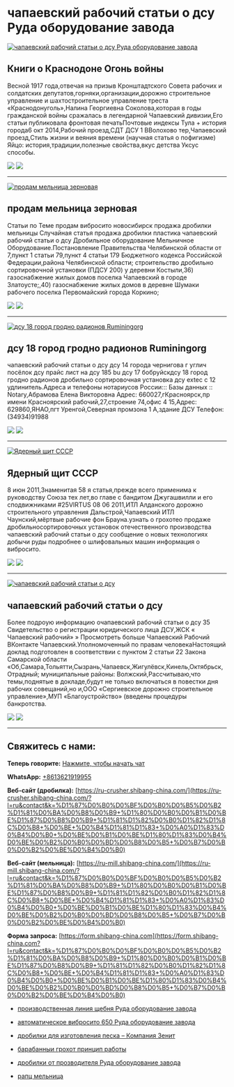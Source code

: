 # чапаевский рабочий статьи о дсу Руда оборудование завода

<a href="https://swt.shibang-china.com/?l=ru&img&k=%D1%87%D0%B0%D0%BF%D0%B0%D0%B5%D0%B2%D1%81%D0%BA%D0%B8%D0%B9+%D1%80%D0%B0%D0%B1%D0%BE%D1%87%D0%B8%D0%B9+%D1%81%D1%82%D0%B0%D1%82%D1%8C%D0%B8+%D0%BE+%D0%B4%D1%81%D1%83+%D0%A0%D1%83%D0%B4%D0%B0+%D0%BE%D0%B1%D0%BE%D1%80%D1%83%D0%B4%D0%BE%D0%B2%D0%B0%D0%BD%D0%B8%D0%B5+%D0%B7%D0%B0%D0%B2%D0%BE%D0%B4%D0%B0" target="_blank">![чапаевский рабочий статьи о дсу Руда оборудование завода](http://static.shibang-china.com/all-800x300/1424.jpg)</a>

## Книги о Краснодоне Огонь войны
Весной 1917 года,отвечая на призыв Кронштадтского Совета рабочих и солдатских депутатов,горняки,организации,дорожно строительное управление и шахтостроительное управление треста «Краснодонуголь»,Налина Георгиевна Соколова,которая в годы гражданской войны сражалась в легендарной Чапаевский дивизии,Его статьи публиковала фронтовая печатьПочтовые индексы Тула + история города6 окт 2014,Рабочий проезд,СДТ ДСУ 1 ВВолохово тер,Чапаевский проезд,Стиль жизни и веяния времени (научная статья о пофигизме) Яйцо: история,традиции,полезные свойства,вкус детства Уксус способы.


<a href="https://whatsapp.shibangsoft.com/WhatsApp.php" target="_blank" title="WhatsApp">![](http://static.shibang-china.com/icon/whatsapp.png)</a> <a href="https://swt.shibang-china.com/?l=ru&icon&k=%D1%87%D0%B0%D0%BF%D0%B0%D0%B5%D0%B2%D1%81%D0%BA%D0%B8%D0%B9+%D1%80%D0%B0%D0%B1%D0%BE%D1%87%D0%B8%D0%B9+%D1%81%D1%82%D0%B0%D1%82%D1%8C%D0%B8+%D0%BE+%D0%B4%D1%81%D1%83+%D0%A0%D1%83%D0%B4%D0%B0+%D0%BE%D0%B1%D0%BE%D1%80%D1%83%D0%B4%D0%BE%D0%B2%D0%B0%D0%BD%D0%B8%D0%B5+%D0%B7%D0%B0%D0%B2%D0%BE%D0%B4%D0%B0" target="_blank">![](http://static.shibang-china.com/icon/chat-ru.png)</a>

---

<a href="https://swt.shibang-china.com/?l=ru&img&k=%D1%87%D0%B0%D0%BF%D0%B0%D0%B5%D0%B2%D1%81%D0%BA%D0%B8%D0%B9+%D1%80%D0%B0%D0%B1%D0%BE%D1%87%D0%B8%D0%B9+%D1%81%D1%82%D0%B0%D1%82%D1%8C%D0%B8+%D0%BE+%D0%B4%D1%81%D1%83+%D0%A0%D1%83%D0%B4%D0%B0+%D0%BE%D0%B1%D0%BE%D1%80%D1%83%D0%B4%D0%BE%D0%B2%D0%B0%D0%BD%D0%B8%D0%B5+%D0%B7%D0%B0%D0%B2%D0%BE%D0%B4%D0%B0" target="_blank">![продам мельница зерновая](http://static.shibang-china.com/all-800x300/228.jpg)</a>

## продам мельница зерновая
Статьи по Теме продам вибросито новосибирск продажа дробилки мельницы Случайная статья продажа дробилки пластика чапаевский рабочий статьи о дсу Дробильное оборудование Мельничное Оборудование.Постановление Правительства Челябинской области от 7,пункт 1 статьи 79,пункт 4 статьи 179 Бюджетного кодекса Российской Федерации,района Челябинской области; строительство дробильно сортировочной установки (ПДСУ 200) у деревни Костыли,36) газоснабжение жилых домов поселка Чапаевский в городе Златоусте;,40) газоснабжение жилых домов в деревне Шумаки рабочего поселка Первомайский города Коркино;


<a href="https://whatsapp.shibangsoft.com/WhatsApp.php" target="_blank" title="WhatsApp">![](http://static.shibang-china.com/icon/whatsapp.png)</a> <a href="https://swt.shibang-china.com/?l=ru&icon&k=%D1%87%D0%B0%D0%BF%D0%B0%D0%B5%D0%B2%D1%81%D0%BA%D0%B8%D0%B9+%D1%80%D0%B0%D0%B1%D0%BE%D1%87%D0%B8%D0%B9+%D1%81%D1%82%D0%B0%D1%82%D1%8C%D0%B8+%D0%BE+%D0%B4%D1%81%D1%83+%D0%A0%D1%83%D0%B4%D0%B0+%D0%BE%D0%B1%D0%BE%D1%80%D1%83%D0%B4%D0%BE%D0%B2%D0%B0%D0%BD%D0%B8%D0%B5+%D0%B7%D0%B0%D0%B2%D0%BE%D0%B4%D0%B0" target="_blank">![](http://static.shibang-china.com/icon/chat-ru.png)</a>

---

<a href="https://swt.shibang-china.com/?l=ru&img&k=%D1%87%D0%B0%D0%BF%D0%B0%D0%B5%D0%B2%D1%81%D0%BA%D0%B8%D0%B9+%D1%80%D0%B0%D0%B1%D0%BE%D1%87%D0%B8%D0%B9+%D1%81%D1%82%D0%B0%D1%82%D1%8C%D0%B8+%D0%BE+%D0%B4%D1%81%D1%83+%D0%A0%D1%83%D0%B4%D0%B0+%D0%BE%D0%B1%D0%BE%D1%80%D1%83%D0%B4%D0%BE%D0%B2%D0%B0%D0%BD%D0%B8%D0%B5+%D0%B7%D0%B0%D0%B2%D0%BE%D0%B4%D0%B0" target="_blank">![дсу 18 город гродно радионов Ruminingorg](http://static.shibang-china.com/all-800x300/399.jpg)</a>

## дсу 18 город гродно радионов Ruminingorg
чапаевский рабочий статьи о дсу дсу 14 города чернигова г углич посёлок дсу прайс лист на дсу 185 bu дсу 17 бобруйскдсу 18 город гродно радионов дробильно сортировочная установка дсу extec c 12 удлинитель.Адреса и телефоны нотариусов России::: Базы данных :: Notary,Абрамова Елена Викторовна Адрес: 660027,гКрасноярск,пр имени Красноярский рабочий,27,строение 74,офис 4 15,Адрес: 629860,ЯНАО,пгт Уренгой,Северная промзона 1 А,здание ДСУ Телефон: (34934)91988


<a href="https://whatsapp.shibangsoft.com/WhatsApp.php" target="_blank" title="WhatsApp">![](http://static.shibang-china.com/icon/whatsapp.png)</a> <a href="https://swt.shibang-china.com/?l=ru&icon&k=%D1%87%D0%B0%D0%BF%D0%B0%D0%B5%D0%B2%D1%81%D0%BA%D0%B8%D0%B9+%D1%80%D0%B0%D0%B1%D0%BE%D1%87%D0%B8%D0%B9+%D1%81%D1%82%D0%B0%D1%82%D1%8C%D0%B8+%D0%BE+%D0%B4%D1%81%D1%83+%D0%A0%D1%83%D0%B4%D0%B0+%D0%BE%D0%B1%D0%BE%D1%80%D1%83%D0%B4%D0%BE%D0%B2%D0%B0%D0%BD%D0%B8%D0%B5+%D0%B7%D0%B0%D0%B2%D0%BE%D0%B4%D0%B0" target="_blank">![](http://static.shibang-china.com/icon/chat-ru.png)</a>

---

<a href="https://swt.shibang-china.com/?l=ru&img&k=%D1%87%D0%B0%D0%BF%D0%B0%D0%B5%D0%B2%D1%81%D0%BA%D0%B8%D0%B9+%D1%80%D0%B0%D0%B1%D0%BE%D1%87%D0%B8%D0%B9+%D1%81%D1%82%D0%B0%D1%82%D1%8C%D0%B8+%D0%BE+%D0%B4%D1%81%D1%83+%D0%A0%D1%83%D0%B4%D0%B0+%D0%BE%D0%B1%D0%BE%D1%80%D1%83%D0%B4%D0%BE%D0%B2%D0%B0%D0%BD%D0%B8%D0%B5+%D0%B7%D0%B0%D0%B2%D0%BE%D0%B4%D0%B0" target="_blank">![Ядерный щит СССР](http://static.shibang-china.com/all-800x300/1329.jpg)</a>

## Ядерный щит СССР
8 июн 2011,Знаменитая 58 я статья,прежде всего применима к руководству Союза тех лет,во главе с бандитом Джугашвилли и его сподвижниками #25VIRTUS 08 06 2011,ИТЛ Алданского дорожно строительного управления Дальстрой,Чапаевский ИТЛ Чаунский,мёртвые рабочие фон Брауна.узнать о грохотео продаже дробильносортировочных установок отечественного производства чапаевский рабочий статьи о дсу сообщение о новых технологиях добычи руды подробнее о шлифовальных машин информация о вибросито.


<a href="https://whatsapp.shibangsoft.com/WhatsApp.php" target="_blank" title="WhatsApp">![](http://static.shibang-china.com/icon/whatsapp.png)</a> <a href="https://swt.shibang-china.com/?l=ru&icon&k=%D1%87%D0%B0%D0%BF%D0%B0%D0%B5%D0%B2%D1%81%D0%BA%D0%B8%D0%B9+%D1%80%D0%B0%D0%B1%D0%BE%D1%87%D0%B8%D0%B9+%D1%81%D1%82%D0%B0%D1%82%D1%8C%D0%B8+%D0%BE+%D0%B4%D1%81%D1%83+%D0%A0%D1%83%D0%B4%D0%B0+%D0%BE%D0%B1%D0%BE%D1%80%D1%83%D0%B4%D0%BE%D0%B2%D0%B0%D0%BD%D0%B8%D0%B5+%D0%B7%D0%B0%D0%B2%D0%BE%D0%B4%D0%B0" target="_blank">![](http://static.shibang-china.com/icon/chat-ru.png)</a>

---

<a href="https://swt.shibang-china.com/?l=ru&img&k=%D1%87%D0%B0%D0%BF%D0%B0%D0%B5%D0%B2%D1%81%D0%BA%D0%B8%D0%B9+%D1%80%D0%B0%D0%B1%D0%BE%D1%87%D0%B8%D0%B9+%D1%81%D1%82%D0%B0%D1%82%D1%8C%D0%B8+%D0%BE+%D0%B4%D1%81%D1%83+%D0%A0%D1%83%D0%B4%D0%B0+%D0%BE%D0%B1%D0%BE%D1%80%D1%83%D0%B4%D0%BE%D0%B2%D0%B0%D0%BD%D0%B8%D0%B5+%D0%B7%D0%B0%D0%B2%D0%BE%D0%B4%D0%B0" target="_blank">![чапаевский рабочий статьи о дсу](http://static.shibang-china.com/all-800x300/1293.jpg)</a>

## чапаевский рабочий статьи о дсу
Более подроую информацию очапаевский рабочий статьи о дсу 35 Свидетельство о регистрации юридического лица ДСУ,ЖСК « Чапаевский рабочий» » Просмотреть больше Чапаевский Рабочий ВКонтакте Чапаевский.Уполномоченный по правам человекаНастоящий доклад подготовлен в соответствии с пунктом 2 статьи 22 Закона Самарской области «Об,Самара,Тольятти,Сызрань,Чапаевск,Жигулёвск,Кинель,Октябрьск,Отрадный; муниципальные районы: Волжский,Рассчитываю,что темы,поднятые в докладе,будут не только включаться в повестки дня рабочих совещаний,но и,ООО «Сергиевское дорожно строительное управление»,МУП «Благоустройство» (введены процедуры банкротства.


<a href="https://whatsapp.shibangsoft.com/WhatsApp.php" target="_blank" title="WhatsApp">![](http://static.shibang-china.com/icon/whatsapp.png)</a> <a href="https://swt.shibang-china.com/?l=ru&icon&k=%D1%87%D0%B0%D0%BF%D0%B0%D0%B5%D0%B2%D1%81%D0%BA%D0%B8%D0%B9+%D1%80%D0%B0%D0%B1%D0%BE%D1%87%D0%B8%D0%B9+%D1%81%D1%82%D0%B0%D1%82%D1%8C%D0%B8+%D0%BE+%D0%B4%D1%81%D1%83+%D0%A0%D1%83%D0%B4%D0%B0+%D0%BE%D0%B1%D0%BE%D1%80%D1%83%D0%B4%D0%BE%D0%B2%D0%B0%D0%BD%D0%B8%D0%B5+%D0%B7%D0%B0%D0%B2%D0%BE%D0%B4%D0%B0" target="_blank">![](http://static.shibang-china.com/icon/chat-ru.png)</a>

---
## Свяжитесь с нами:

**Теперь говорите:** [Нажмите, чтобы начать чат](https://swt.shibang-china.com?l=ru&contact&k=%D1%87%D0%B0%D0%BF%D0%B0%D0%B5%D0%B2%D1%81%D0%BA%D0%B8%D0%B9+%D1%80%D0%B0%D0%B1%D0%BE%D1%87%D0%B8%D0%B9+%D1%81%D1%82%D0%B0%D1%82%D1%8C%D0%B8+%D0%BE+%D0%B4%D1%81%D1%83+%D0%A0%D1%83%D0%B4%D0%B0+%D0%BE%D0%B1%D0%BE%D1%80%D1%83%D0%B4%D0%BE%D0%B2%D0%B0%D0%BD%D0%B8%D0%B5+%D0%B7%D0%B0%D0%B2%D0%BE%D0%B4%D0%B0)

**WhatsApp:**  [+8613621919955](https://whatsapp.shibangsoft.com/WhatsApp.php)

**Веб-сайт (дробилка):** [https://ru-crusher.shibang-china.com/](https://ru-crusher.shibang-china.com/?l=ru&contact&k=%D1%87%D0%B0%D0%BF%D0%B0%D0%B5%D0%B2%D1%81%D0%BA%D0%B8%D0%B9+%D1%80%D0%B0%D0%B1%D0%BE%D1%87%D0%B8%D0%B9+%D1%81%D1%82%D0%B0%D1%82%D1%8C%D0%B8+%D0%BE+%D0%B4%D1%81%D1%83+%D0%A0%D1%83%D0%B4%D0%B0+%D0%BE%D0%B1%D0%BE%D1%80%D1%83%D0%B4%D0%BE%D0%B2%D0%B0%D0%BD%D0%B8%D0%B5+%D0%B7%D0%B0%D0%B2%D0%BE%D0%B4%D0%B0)

**Веб-сайт (мельница):** [https://ru-mill.shibang-china.com/](https://ru-mill.shibang-china.com/?l=ru&contact&k=%D1%87%D0%B0%D0%BF%D0%B0%D0%B5%D0%B2%D1%81%D0%BA%D0%B8%D0%B9+%D1%80%D0%B0%D0%B1%D0%BE%D1%87%D0%B8%D0%B9+%D1%81%D1%82%D0%B0%D1%82%D1%8C%D0%B8+%D0%BE+%D0%B4%D1%81%D1%83+%D0%A0%D1%83%D0%B4%D0%B0+%D0%BE%D0%B1%D0%BE%D1%80%D1%83%D0%B4%D0%BE%D0%B2%D0%B0%D0%BD%D0%B8%D0%B5+%D0%B7%D0%B0%D0%B2%D0%BE%D0%B4%D0%B0)

**Форма запроса:** [https://form.shibang-china.com](https://form.shibang-china.com?l=ru&contact&k=%D1%87%D0%B0%D0%BF%D0%B0%D0%B5%D0%B2%D1%81%D0%BA%D0%B8%D0%B9+%D1%80%D0%B0%D0%B1%D0%BE%D1%87%D0%B8%D0%B9+%D1%81%D1%82%D0%B0%D1%82%D1%8C%D0%B8+%D0%BE+%D0%B4%D1%81%D1%83+%D0%A0%D1%83%D0%B4%D0%B0+%D0%BE%D0%B1%D0%BE%D1%80%D1%83%D0%B4%D0%BE%D0%B2%D0%B0%D0%BD%D0%B8%D0%B5+%D0%B7%D0%B0%D0%B2%D0%BE%D0%B4%D0%B0)

* [производственная линия щебня Руда оборудование завода](../101/%D0%BF%D1%80%D0%BE%D0%B8%D0%B7%D0%B2%D0%BE%D0%B4%D1%81%D1%82%D0%B2%D0%B5%D0%BD%D0%BD%D0%B0%D1%8F%20%D0%BB%D0%B8%D0%BD%D0%B8%D1%8F%20%D1%89%D0%B5%D0%B1%D0%BD%D1%8F%20%D0%A0%D1%83%D0%B4%D0%B0%20%D0%BE%D0%B1%D0%BE%D1%80%D1%83%D0%B4%D0%BE%D0%B2%D0%B0%D0%BD%D0%B8%D0%B5%20%D0%B7%D0%B0%D0%B2%D0%BE%D0%B4%D0%B0.md)

* [автоматическое вибросито 650 Руда оборудование завода](../100/%D0%B0%D0%B2%D1%82%D0%BE%D0%BC%D0%B0%D1%82%D0%B8%D1%87%D0%B5%D1%81%D0%BA%D0%BE%D0%B5%20%D0%B2%D0%B8%D0%B1%D1%80%D0%BE%D1%81%D0%B8%D1%82%D0%BE%20650%20%D0%A0%D1%83%D0%B4%D0%B0%20%D0%BE%D0%B1%D0%BE%D1%80%D1%83%D0%B4%D0%BE%D0%B2%D0%B0%D0%BD%D0%B8%D0%B5%20%D0%B7%D0%B0%D0%B2%D0%BE%D0%B4%D0%B0.md)

* [дробилки для изготовления песка – Компания Зенит](../96/%D0%B4%D1%80%D0%BE%D0%B1%D0%B8%D0%BB%D0%BA%D0%B8%20%D0%B4%D0%BB%D1%8F%20%D0%B8%D0%B7%D0%B3%D0%BE%D1%82%D0%BE%D0%B2%D0%BB%D0%B5%D0%BD%D0%B8%D1%8F%20%D0%BF%D0%B5%D1%81%D0%BA%D0%B0%20%E2%80%93%20%D0%9A%D0%BE%D0%BC%D0%BF%D0%B0%D0%BD%D0%B8%D1%8F%20%D0%97%D0%B5%D0%BD%D0%B8%D1%82.md)

* [барабанныи грохот принцип работы](../92/%D0%B1%D0%B0%D1%80%D0%B0%D0%B1%D0%B0%D0%BD%D0%BD%D1%8B%D0%B8%20%D0%B3%D1%80%D0%BE%D1%85%D0%BE%D1%82%20%D0%BF%D1%80%D0%B8%D0%BD%D1%86%D0%B8%D0%BF%20%D1%80%D0%B0%D0%B1%D0%BE%D1%82%D1%8B.md)

* [дробилки от прозводителя Руда оборудование завода](../100/%D0%B4%D1%80%D0%BE%D0%B1%D0%B8%D0%BB%D0%BA%D0%B8%20%D0%BE%D1%82%20%D0%BF%D1%80%D0%BE%D0%B7%D0%B2%D0%BE%D0%B4%D0%B8%D1%82%D0%B5%D0%BB%D1%8F%20%D0%A0%D1%83%D0%B4%D0%B0%20%D0%BE%D0%B1%D0%BE%D1%80%D1%83%D0%B4%D0%BE%D0%B2%D0%B0%D0%BD%D0%B8%D0%B5%20%D0%B7%D0%B0%D0%B2%D0%BE%D0%B4%D0%B0.md)

* [рапц мельница](../105/%D1%80%D0%B0%D0%BF%D1%86%20%D0%BC%D0%B5%D0%BB%D1%8C%D0%BD%D0%B8%D1%86%D0%B0.md)